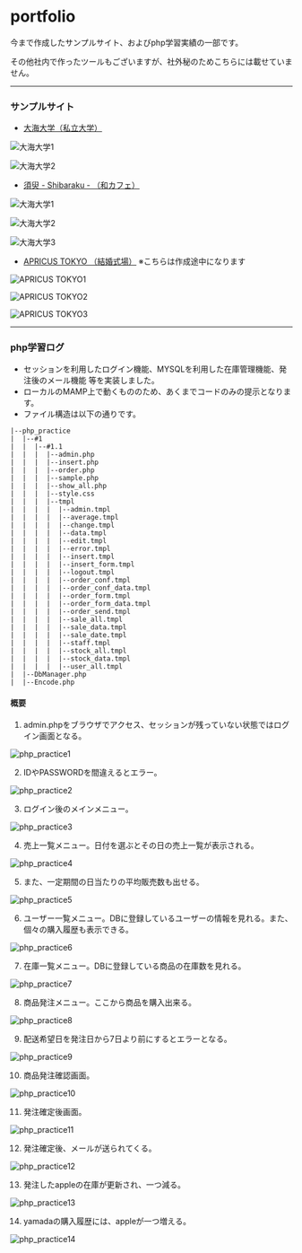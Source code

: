 # portfolio

今まで作成したサンプルサイト、およびphp学習実績の一部です。

その他社内で作ったツールもございますが、社外秘のためこちらには載せていません。
***
### サンプルサイト
- [大海大学（私立大学）](http://my.internetacademy.jp/~a31607127/academy/index.html)

![大海大学1](images/academy1.png)

![大海大学2](images/academy2.png)
<br>
- [須臾 - Shibaraku - （和カフェ）](http://my.internetacademy.jp/~a31607127/wacafe/index.html)

![大海大学1](images/wacafe1.png)

![大海大学2](images/wacafe2.png)

![大海大学3](images/wacafe3.png)
<br>
- [APRICUS TOKYO （結婚式場）](http://my.internetacademy.jp/~a31607127/wedding/index.html)
※こちらは作成途中になります

![APRICUS TOKYO1](images/wedding1.png)

![APRICUS TOKYO2](images/wedding2.png)

![APRICUS TOKYO3](images/wedding3.png)
***
### php学習ログ
- セッションを利用したログイン機能、MYSQLを利用した在庫管理機能、発注後のメール機能 等を実装しました。
- ローカルのMAMP上で動くもののため、あくまでコードのみの提示となります。
- ファイル構造は以下の通りです。
```
|--php_practice
|  |--#1
|  |  |--#1.1
|  |  |  |--admin.php
|  |  |  |--insert.php
|  |  |  |--order.php
|  |  |  |--sample.php
|  |  |  |--show_all.php
|  |  |  |--style.css
|  |  |  |--tmpl
|  |  |  |  |--admin.tmpl
|  |  |  |  |--average.tmpl
|  |  |  |  |--change.tmpl
|  |  |  |  |--data.tmpl
|  |  |  |  |--edit.tmpl
|  |  |  |  |--error.tmpl
|  |  |  |  |--insert.tmpl
|  |  |  |  |--insert_form.tmpl
|  |  |  |  |--logout.tmpl
|  |  |  |  |--order_conf.tmpl
|  |  |  |  |--order_conf_data.tmpl
|  |  |  |  |--order_form.tmpl
|  |  |  |  |--order_form_data.tmpl
|  |  |  |  |--order_send.tmpl
|  |  |  |  |--sale_all.tmpl
|  |  |  |  |--sale_data.tmpl
|  |  |  |  |--sale_date.tmpl
|  |  |  |  |--staff.tmpl
|  |  |  |  |--stock_all.tmpl
|  |  |  |  |--stock_data.tmpl
|  |  |  |  |--user_all.tmpl
|  |--DbManager.php
|  |--Encode.php
```

#### 概要
1. admin.phpをブラウザでアクセス、セッションが残っていない状態ではログイン画面となる。

![php_practice1](images/php_1/php_1-01.png)

2. IDやPASSWORDを間違えるとエラー。

![php_practice2](images/php_1/php_1-02.png)

3. ログイン後のメインメニュー。

![php_practice3](images/php_1/php_1-03.png)

4. 売上一覧メニュー。日付を選ぶとその日の売上一覧が表示される。

![php_practice4](images/php_1/php_1-04.png)

5. また、一定期間の日当たりの平均販売数も出せる。

![php_practice5](images/php_1/php_1-05.png)

6. ユーザー一覧メニュー。DBに登録しているユーザーの情報を見れる。また、個々の購入履歴も表示できる。

![php_practice6](images/php_1/php_1-06.png)

7. 在庫一覧メニュー。DBに登録している商品の在庫数を見れる。

![php_practice7](images/php_1/php_1-07.png)

8. 商品発注メニュー。ここから商品を購入出来る。

![php_practice8](images/php_1/php_1-08.png)

9. 配送希望日を発注日から7日より前にするとエラーとなる。

![php_practice9](images/php_1/php_1-09.png)

10. 商品発注確認画面。

![php_practice10](images/php_1/php_1-10.png)

11. 発注確定後画面。

![php_practice11](images/php_1/php_1-11.png)

12. 発注確定後、メールが送られてくる。

![php_practice12](images/php_1/php_1-12.png)

13. 発注したappleの在庫が更新され、一つ減る。

![php_practice13](images/php_1/php_1-13.png)

14. yamadaの購入履歴には、appleが一つ増える。

![php_practice14](images/php_1/php_1-14.png)
